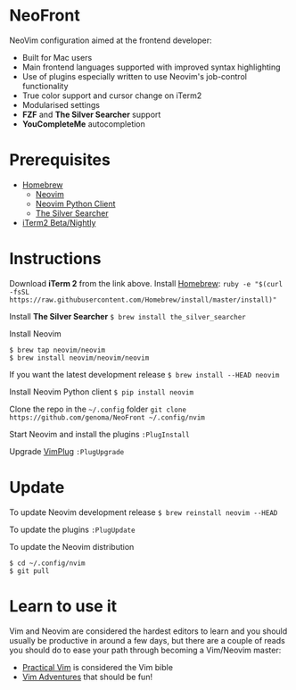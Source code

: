 NeoFront
========

NeoVim configuration aimed at the frontend developer:

- Built for Mac users
- Main frontend languages supported with improved syntax highlighting
- Use of plugins especially written to use Neovim's job-control functionality
- True color support and cursor change on iTerm2
- Modularised settings
- **FZF** and **The Silver Searcher** support
- **YouCompleteMe** autocompletion

# Prerequisites

- [Homebrew](http://brew.sh)
	- [Neovim](https://github.com/neovim/homebrew-neovim/blob/master/README.md)
	- [Neovim Python Client](https://github.com/neovim/python-client)
	- [The Silver Searcher](https://github.com/ggreer/the_silver_searcher)
- [iTerm2 Beta/Nightly](https://www.iterm2.com/downloads.html)

# Instructions

Download **iTerm 2** from the link above.
Install [Homebrew](http://brew.sh):
`ruby -e "$(curl -fsSL https://raw.githubusercontent.com/Homebrew/install/master/install)"`

Install **The Silver Searcher** 
`$ brew install the_silver_searcher`

Install Neovim
```
$ brew tap neovim/neovim
$ brew install neovim/neovim/neovim
```

If you want the latest development release
`$ brew install --HEAD neovim`

Install Neovim Python client
`$ pip install neovim`

Clone the repo in the `~/.config` folder
`git clone https://github.com/genoma/NeoFront ~/.config/nvim`

Start Neovim and install the plugins
`:PlugInstall`

Upgrade [VimPlug](https://github.com/junegunn/vim-plug)
`:PlugUpgrade`

# Update

To update Neovim development release
`$ brew reinstall neovim --HEAD`

To update the plugins
`:PlugUpdate`

To update the Neovim distribution
```
$ cd ~/.config/nvim
$ git pull
```

# Learn to use it

Vim and Neovim are considered the hardest editors to learn and you should usually be productive in around a few days, but there are a couple of reads you should do to ease your path through becoming a Vim/Neovim master:

- [Practical Vim](http://www.amazon.com/Practical-Vim-Second-Speed-Thought-ebook/dp/B018T6ZVPK/ref=mt_kindle?_encoding=UTF8&me=) is considered the Vim bible
- [Vim Adventures](http://vim-adventures.com/) that should be fun!


